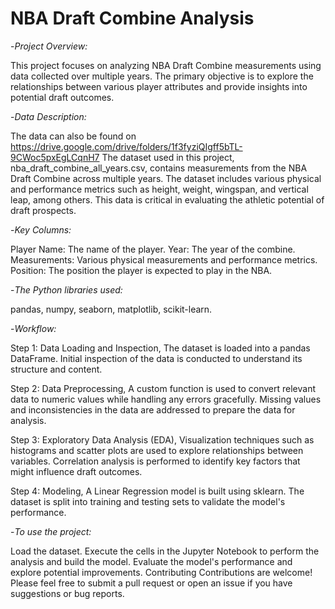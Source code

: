 # NBA Draft Combine Analysis

-*Project Overview:*

This project focuses on analyzing NBA Draft Combine measurements using data collected over multiple years. The primary objective is to explore the relationships between various player attributes and provide insights into potential draft outcomes.


-*Data Description:*

The data can also be found on https://drive.google.com/drive/folders/1f3fyziQIgff5bTL-9CWoc5pxEgLCqnH7
The dataset used in this project, nba_draft_combine_all_years.csv, contains measurements from the NBA Draft Combine across multiple years. The dataset includes various physical and performance metrics such as height, weight, wingspan, and vertical leap, among others. This data is critical in evaluating the athletic potential of draft prospects.


-*Key Columns:*

Player Name: The name of the player.
Year: The year of the combine.
Measurements: Various physical measurements and performance metrics.
Position: The position the player is expected to play in the NBA.


-*The Python libraries used:*

pandas,
numpy,
seaborn,
matplotlib,
scikit-learn.

-*Workflow:*

Step 1: Data Loading and Inspection,
The dataset is loaded into a pandas DataFrame.
Initial inspection of the data is conducted to understand its structure and content.

Step 2: Data Preprocessing,
A custom function is used to convert relevant data to numeric values while handling any errors gracefully.
Missing values and inconsistencies in the data are addressed to prepare the data for analysis.

Step 3: Exploratory Data Analysis (EDA),
Visualization techniques such as histograms and scatter plots are used to explore relationships between variables.
Correlation analysis is performed to identify key factors that might influence draft outcomes.

Step 4: Modeling,
A Linear Regression model is built using sklearn.
The dataset is split into training and testing sets to validate the model's performance.


-*To use the project:*

Load the dataset.
Execute the cells in the Jupyter Notebook to perform the analysis and build the model.
Evaluate the model's performance and explore potential improvements.
Contributing
Contributions are welcome! Please feel free to submit a pull request or open an issue if you have suggestions or bug reports.
